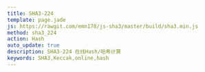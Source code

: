 ```yaml
---
title: SHA3-224
template: page.jade
js: https://rawgit.com/emn178/js-sha3/master/build/sha3.min.js
method: sha3_224
action: Hash
auto_update: true
description: SHA3-224 在线Hash/哈希计算
keywords: SHA3,Keccak,online,hash
---
```

